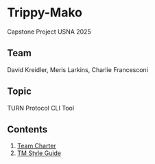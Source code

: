 # Trippy-Mako

Capstone Project USNA 2025

## Team

David Kreidler, Meris Larkins, Charlie Francesconi

## Topic

TURN Protocol CLI Tool

## Contents

1. [Team Charter](https://github.com/DavidkodiCS/Trippy-Mako/blob/main/Charter.md)
2. [TM Style Guide](https://github.com/DavidkodiCS/Trippy-Mako/blob/main/Trippy-Mako-StyleGuide.md)
